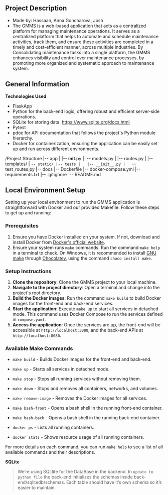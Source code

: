 ## Project Description

- Made by: Hassaan, Anna Goncharova, Josh
- The GMMS is a web-based application that acts as a centralized platform for managing
maintenance operations. It serves as a centralized platform that helps to automate and
schedule maintenance activities, track them, and ensure these activities are completed in a
timely and cost-efficient manner, across multiple industries. By Consolidating maintenance tasks
into a single platform, the GMMS enhances visibility and control over maintenance processes,
by promoting more organized and systematic approach to maintenance system.


## General Information

**Technologies Used**
- FlaskApp
- Python for the back-end logic, offering robust and efficient server-side operations. 
- SQLite for storing data. https://www.sqlite.org/docs.html
- Pytest
- pdoc for API documentation that follows the project's Python module hierarchy.
- Docker for containerization, ensuring the application can be easily set up and run across different environments.


/Project Structure
|-- app
|   |-- __init__.py
|   |-- models.py
|   |-- routes.py
|   |-- templates/
|   `-- static/
|-- tests
|   |-- __init__.py
|   `-- test_routes.py
|-- docs
|-- Dockerfile
|-- docker-compose.yml
|-- requirements.txt
|-- .gitignore
`-- README.md

## Local Environment Setup

Setting up your local environment to run the GMMS application is straightforward with Docker and our provided Makefile. Follow these steps to get up and running:

### Prerequisites

1. Ensure you have Docker installed on your system. If not, download and install Docker from [Docker's official website](https://docs.docker.com/get-docker/).
2. Ensure your system runs `make` commands. Run the command `make help` in a terminal to check. On Windows, it is recommended to install [GNU make](https://www.gnu.org/software/make/) through [Chocolatey](https://chocolatey.org/install), using the command `choco install make`.

### Setup Instructions

1. **Clone the repository**: Clone the GMMS project to your local machine.
2. **Navigate to the project directory**: Open a terminal and change into the project's root directory.
3. **Build the Docker images**: Run the command `make build` to build Docker images for the front-end and back-end services.
4. **Start the application**: Execute `make up` to start all services in detached mode. This command uses Docker Compose to run the services defined in `compose.yaml`.
5. **Access the application**: Once the services are up, the front-end will be accessible at `http://localhost:3000`, and the back-end APIs at `http://localhost:8080`.

### Available Make Commands

- `make build` - Builds Docker images for the front-end and back-end.
- `make up` - Starts all services in detached mode.
- `make stop` - Stops all running services without removing them.
- `make down` - Stops and removes all containers, networks, and volumes.
- `make remove-image` - Removes the Docker images for all services.
- `make bash-front` - Opens a bash shell in the running front-end container.
- `make bash-back` - Opens a bash shell in the running back-end container.

- `docker ps` -  Lists all running containers.
- `docker stats` - Shows resource usage of all running containers.

For more details on each command, you can run `make help` to see a list of all available commands and their descriptions.

**SQLite**
> We’re using SQLlite for the DataBase in the backend. In `update to python file` the back-end initializes the schemas inside back-end/sqlitedb/schemas. Each table should have it’s own schema so it’s easier to maintain.
